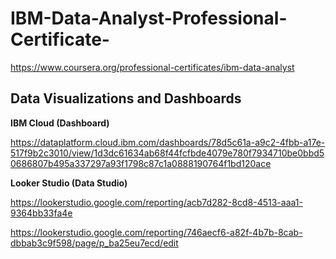 # IBM-Data-Analyst-Professional-Certificate-
https://www.coursera.org/professional-certificates/ibm-data-analyst

## Data Visualizations and Dashboards

**IBM Cloud (Dashboard)**

https://dataplatform.cloud.ibm.com/dashboards/78d5c61a-a9c2-4fbb-a17e-517f9b2c3010/view/1d3dc61634ab68f44fcfbde4079e780f7934710be0bbd50686807b495a337297a93f1798c87c1a0888190764f1bd120ace

**Looker Studio (Data Studio)**

https://lookerstudio.google.com/reporting/acb7d282-8cd8-4513-aaa1-9364bb33fa4e

https://lookerstudio.google.com/reporting/746aecf6-a82f-4b7b-8cab-dbbab3c9f598/page/p_ba25eu7ecd/edit

